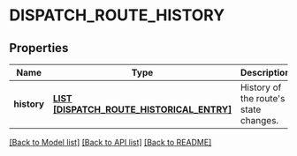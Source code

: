 # DISPATCH_ROUTE_HISTORY

## Properties
Name | Type | Description | Notes
------------ | ------------- | ------------- | -------------
**history** | [**LIST [DISPATCH_ROUTE_HISTORICAL_ENTRY]**](DispatchRouteHistoricalEntry.md) | History of the route&#39;s state changes. | [optional] [default to null]

[[Back to Model list]](../README.md#documentation-for-models) [[Back to API list]](../README.md#documentation-for-api-endpoints) [[Back to README]](../README.md)



